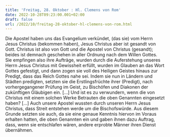 ```yaml
---
title: 'Freitag, 28. Oktober : Hl. Clemens von Rom'
date: 2022-10-28T09:23:00.001+02:00
draft: false
url: /2022/10/freitag-28-oktober-hl-clemens-von-rom.html
---
```


Die Apostel haben uns das Evangelium verkündet, (das sie) vom Herrn Jesus Christus (bekommen haben), Jesus Christus aber ist gesandt von Gott. Christus ist also von Gott und die Apostel von Christus (gesandt); beides ist demnach geschehen in aller Ordnung nach dem Willen Gottes. Sie empfingen also ihre Aufträge, wurden durch die Auferstehung unseres Herrn Jesus Christus mit Gewissheit erfüllt, wurden im Glauben an das Wort Gottes gefestigt, und dann zogen sie voll des Heiligen Geistes hinaus zur Predigt, dass das Reich Gottes nahe sei. Indem sie nun in Ländern und Städten predigten, setzten sie die Erstlingsfrüchte ihrer (Predigt), nach vorhergegangener Prüfung im Geist, zu Bischöfen und Diakonen der zukünftigen Gläubigen ein. \[…\] Und ist es zu verwundern, wenn die von Christus mit einem solchen Werke Betrauten die oben Genannten eingesetzt haben? \[…\] Auch unsere Apostel wussten durch unseren Herrn Jesus Christus, dass Streit entstehen werde um die Bischofswürde. Aus diesem Grunde setzten sie auch, da sie eine genaue Kenntnis hiervon im Voraus erhalten hatten, die oben Genannten ein und gaben ihnen dazu Auftrag, dass, wenn sie entschlafen wären, andere erprobte Männer ihren Dienst übernähmen.